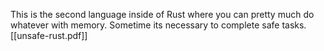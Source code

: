 This is the second language inside of Rust where you can pretty much do whatever with memory. Sometime its necessary to complete safe tasks. 
[[unsafe-rust.pdf]]
